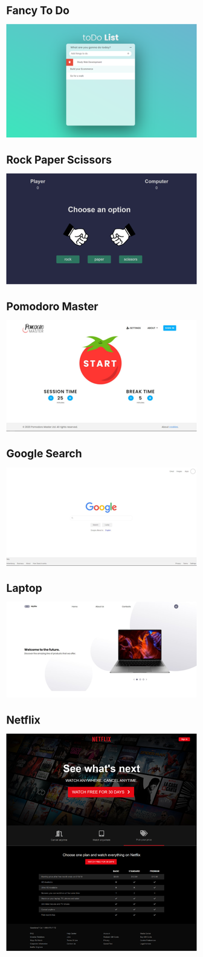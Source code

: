 # Fancy To Do
<img src="https://github.com/gianluigitrontini/preview-images/blob/main/demo-projects/fancy-to-do.png?raw=true" />

# Rock Paper Scissors
<img src="https://github.com/gianluigitrontini/preview-images/blob/main/demo-projects/rock-paper-scissors.png?raw=true" />

# Pomodoro Master
<img src="https://github.com/gianluigitrontini/preview-images/blob/main/demo-projects/pomodoro-master.JPG?raw=true" />

# Google Search
<img src="https://github.com/gianluigitrontini/preview-images/blob/main/demo-projects/google-home.JPG?raw=true" />

# Laptop
<img src="https://github.com/gianluigitrontini/preview-images/blob/main/demo-projects/laptop-landing-page.JPG?raw=true" />

# Netflix
<img src="https://github.com/gianluigitrontini/preview-images/blob/main/demo-projects/netflix-clone.png?raw=true" />

